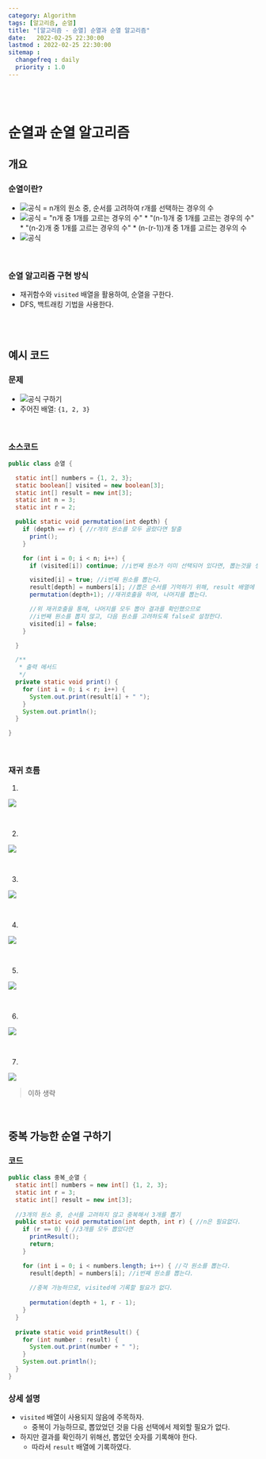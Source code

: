```yaml
---
category: Algorithm
tags: [알고리즘, 순열]
title: "[알고리즘 - 순열] 순열과 순열 알고리즘"
date:   2022-02-25 22:30:00 
lastmod : 2022-02-25 22:30:00
sitemap :
  changefreq : daily
  priority : 1.0
---
```


<br/><br/>

# 순열과 순열 알고리즘
## 개요
### 순열이란?
- ![공식](https://latex.codecogs.com/svg.image?_nP_r) = n개의 원소 중, 순서를 고려하여 r개를 선택하는 경우의 수
- ![공식](https://latex.codecogs.com/svg.image?_nP_r) = "n개 중 1개를 고르는 경우의 수" * "(n-1)개 중 1개를 고르는 경우의 수" * "(n-2)개 중 1개를 고르는 경우의 수" * (n-(r-1))개 중 1개를 고르는 경우의 수
- ![공식](https://latex.codecogs.com/svg.image?_nP_r=n*(n-1)*(n-2)*...*(n-r+1))

<br/>

### 순열 알고리즘 구현 방식
- 재귀함수와 `visited` 배열을 활용하여, 순열을 구한다.
- DFS, 백트래킹 기법을 사용한다.

<br/><br/>

## 예시 코드
### 문제
- ![공식](https://latex.codecogs.com/svg.image?_3P_2) 구하기
- 주어진 배열: `{1, 2, 3}`

<br/>

### 소스코드
```java
public class 순열 {

  static int[] numbers = {1, 2, 3};
  static boolean[] visited = new boolean[3];
  static int[] result = new int[3];
  static int n = 3;
  static int r = 2;

  public static void permutation(int depth) {
    if (depth == r) { //r개의 원소를 모두 골랐다면 탈출
      print();
    }

    for (int i = 0; i < n; i++) {
      if (visited[i]) continue; //i번째 원소가 이미 선택되어 있다면, 뽑는것을 생략한다.

      visited[i] = true; //i번째 원소를 뽑는다.
      result[depth] = numbers[i]; //뽑은 순서를 기억하기 위해, result 배열에 depth를 인덱스로 삼아 저장한다.
      permutation(depth+1); //재귀호출을 하여, 나머지를 뽑는다.

      //위 재귀호출을 통해, 나머지를 모두 뽑아 결과를 확인했으므로
      //i번째 원소를 뽑지 않고, 다음 원소를 고려하도록 false로 설정한다.
      visited[i] = false;
    }

  }

  /**
   * 출력 메서드
   */
  private static void print() {
    for (int i = 0; i < r; i++) {
      System.out.print(result[i] + " ");
    }
    System.out.println();
  }

}

```

<br/>

### 재귀 흐름
1.
![](/assets/img/2022-02-25-ALGORITHM_Permutation/Untitled0.png)

<br/>

2.
![](/assets/img/2022-02-25-ALGORITHM_Permutation/Untitled1.png)

<br/>

3.
![](/assets/img/2022-02-25-ALGORITHM_Permutation/Untitled2.png)

<br/>

4.
![](/assets/img/2022-02-25-ALGORITHM_Permutation/Untitled4.png)

<br/>

5.
![](/assets/img/2022-02-25-ALGORITHM_Permutation/Untitled5.png)

<br/>

6.
![](/assets/img/2022-02-25-ALGORITHM_Permutation/Untitled6.png)

<br/>

7.
![](/assets/img/2022-02-25-ALGORITHM_Permutation/Untitled7.png)

> 이하 생략

<br/>

## 중복 가능한 순열 구하기
### 코드
```java
public class 중복_순열 {
  static int[] numbers = new int[] {1, 2, 3};
  static int r = 3;
  static int[] result = new int[3];
  
  //3개의 원소 중, 순서를 고려하지 않고 중복해서 3개를 뽑기
  public static void permutation(int depth, int r) { //n은 필요없다.
    if (r == 0) { //3개를 모두 뽑았다면
      printResult();
      return;
    }

    for (int i = 0; i < numbers.length; i++) { //각 원소를 뽑는다.
      result[depth] = numbers[i]; //i번째 원소를 뽑는다.
      
      //중복 가능하므로, visited에 기록할 필요가 없다.
      
      permutation(depth + 1, r - 1);
    }
  }
  
  private static void printResult() {
    for (int number : result) {
      System.out.print(number + " ");
    }
    System.out.println();
  }
}

```

### 상세 설명
- `visited` 배열이 사용되지 않음에 주목하자.
  - 중복이 가능하므로, 뽑았었던 것을 다음 선택에서 제외할 필요가 없다.
- 하지만 결과를 확인하기 위해선, 뽑았던 숫자를 기록해야 한다.
  - 따라서 `result` 배열에 기록하였다.